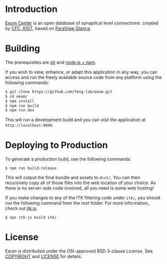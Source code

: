 Introduction
============
[Eeum Center][] is an open database of synaptical level connectome. created by [CFC, KIST][], based on [ParaView Glance][].

[Eeum Center]: https://eeum.kist.re.kr
[CFC, KIST]: http://cfc.kist.re.kr
[ParaView Glance]: https://kitware.github.io/paraview-glance/

Building
========

The prerequisites are [git][] and [node.js + npm][].

If you wish to view, enhance, or adapt this application in any way, you can access and run the freely available source code from any platform using the following commands:


```bash
$ git clone https://github.com/feng-lab/eeum.git
$ cd eeum/
$ npm install
$ npm run build
$ npm run dev
```

This will run a development build and you can visit the application at `http://localhost:9999`.

[git]: https://git-scm.com
[node.js + npm]: https://nodejs.org/en

Deploying to Production
=======================

To generate a production build, use the following commands:

```
$ npm run build:release
```

This will output the final bundle and assets to `dist/`.
You can then recursively copy all of those files into the web location of your choice.
As there is no server-side code involved, all you need is some web hosting!

If you make changes to any of the ITK filtering code under `itk/`, you should run the following
command from the root folder. For more information, check out [itk.js].

```
$ npx itk-js build itk/
```

[itk.js]: https://insightsoftwareconsortium.github.io/itk-js/examples/hello_world_node.html


License
=======

Eeum is distributed under the OSI-approved BSD 3-clause License.  See [COPYRIGHT][] and [LICENSE][] for details.

[COPYRIGHT]: COPYRIGHT
[LICENSE]: LICENSE
